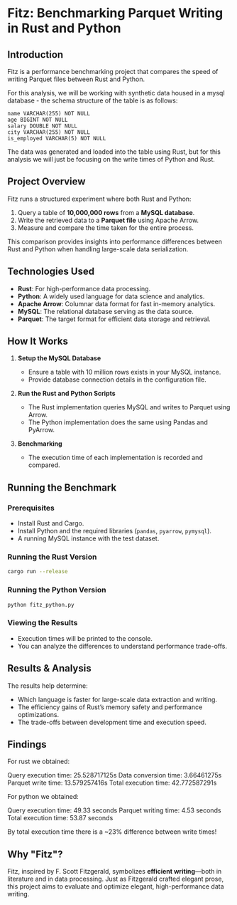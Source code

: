 # Fitz: Benchmarking Parquet Writing in Rust and Python

## Introduction
Fitz is a performance benchmarking project that compares the speed of writing Parquet files between Rust and Python. 

For this analysis, we will be working with synthetic data housed in a mysql database - the schema structure of the table is as follows:

    name VARCHAR(255) NOT NULL
    age BIGINT NOT NULL
    salary DOUBLE NOT NULL
    city VARCHAR(255) NOT NULL
    is_employed VARCHAR(5) NOT NULL

The data was generated and loaded into the table using Rust, but for this analysis we will just be focusing on the write times of Python and Rust.

## Project Overview
Fitz runs a structured experiment where both Rust and Python:
1. Query a table of **10,000,000 rows** from a **MySQL database**.
2. Write the retrieved data to a **Parquet file** using Apache Arrow.
3. Measure and compare the time taken for the entire process.

This comparison provides insights into performance differences between Rust and Python when handling large-scale data serialization.

## Technologies Used
- **Rust**: For high-performance data processing.
- **Python**: A widely used language for data science and analytics.
- **Apache Arrow**: Columnar data format for fast in-memory analytics.
- **MySQL**: The relational database serving as the data source.
- **Parquet**: The target format for efficient data storage and retrieval.

## How It Works
1. **Setup the MySQL Database**
   - Ensure a table with 10 million rows exists in your MySQL instance.
   - Provide database connection details in the configuration file.
   
2. **Run the Rust and Python Scripts**
   - The Rust implementation queries MySQL and writes to Parquet using Arrow.
   - The Python implementation does the same using Pandas and PyArrow.
   
3. **Benchmarking**
   - The execution time of each implementation is recorded and compared.

## Running the Benchmark
### Prerequisites
- Install Rust and Cargo.
- Install Python and the required libraries (`pandas`, `pyarrow`, `pymysql`).
- A running MySQL instance with the test dataset.

### Running the Rust Version
```sh
cargo run --release
```

### Running the Python Version
```sh
python fitz_python.py
```

### Viewing the Results
- Execution times will be printed to the console.
- You can analyze the differences to understand performance trade-offs.

## Results & Analysis
The results help determine:
- Which language is faster for large-scale data extraction and writing.
- The efficiency gains of Rust’s memory safety and performance optimizations.
- The trade-offs between development time and execution speed.

## Findings
For rust we obtained:

Query execution time: 25.528717125s
Data conversion time: 3.66461275s
Parquet write time: 13.579257416s
Total execution time: 42.772587291s

For python we obtained:

Query execution time: 49.33 seconds
Parquet writing time: 4.53 seconds
Total execution time: 53.87 seconds

By total execution time there is a ~23% difference between write times!

## Why "Fitz"?
Fitz, inspired by F. Scott Fitzgerald, symbolizes **efficient writing**—both in literature and in data processing. Just as Fitzgerald crafted elegant prose, this project aims to evaluate and optimize elegant, high-performance data writing.


